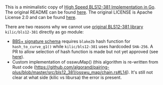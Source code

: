 This is a minimalistic copy of [High Speed BLS12-381 Implementation in Go](https://github.com/kilic/bls12-381).
The original README can be found [here](https://github.com/kilic/bls12-381/blob/master/README.md).
The original LICENSE is Apache License 2.0 and can be found [here](https://github.com/kilic/bls12-381/blob/master/LICENSE).

There are two reasons why we cannot use [original BLS12-381 library](https://github.com/kilic/bls12-381) 
`kilic/bls12-381` directly as go module:
- [BBS+ signature schema](https://mattrglobal.github.io/bbs-signatures-spec/) requires `blake2b` hash function
  for `hash_to_curve_g1()` while `kilic/bls12-381` uses hardcoded `SHA-256`. A PR to allow selection of hash function
  is made but not yet approved (see [here](https://github.com/kilic/bls12-381/pull/25)).
- Custom implementation of osswuMap() (this algorithm is re-written from Rust code
  (https://github.com/algorand/pairing-plus/blob/master/src/bls12_381/osswu_map/chain.rs#L14).
  It's still not clear at what side (kilic vs libursa) the error is present.
